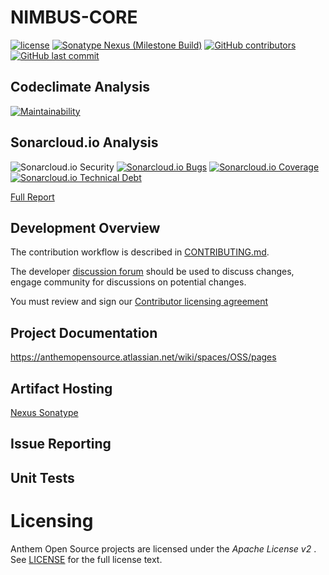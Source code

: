 # NIMBUS-CORE
[![license](https://img.shields.io/github/license/openanthem/nimbus-core.svg?style=for-the-badge)]() 
[![Sonatype Nexus (Milestone Build)](https://img.shields.io/nexus/s/https/oss.sonatype.org/com.antheminc.oss/nimbus-core.svg?style=for-the-badge)](https://oss.sonatype.org/#nexus-search;quick~com.antheminc.oss)
[![GitHub contributors](https://img.shields.io/github/contributors/openanthem/nimbus-core.svg?style=for-the-badge)]()
[![GitHub last commit](https://img.shields.io/github/last-commit/openanthem/nimbus-core.svg?style=for-the-badge)]()

Codeclimate Analysis
--------------------
[![Maintainability](https://api.codeclimate.com/v1/badges/c6e5a784163a6ce69242/maintainability)](https://codeclimate.com/github/openanthem/nimbus-core/maintainability)

Sonarcloud.io Analysis
----------------------
![Sonarcloud.io Security](https://sonarcloud.io/api/project_badges/measure?project=com.antheminc.oss%3Animbus-core&metric=security_rating&style=for-the-badge)
[![Sonarcloud.io Bugs](https://sonarcloud.io/api/project_badges/measure?project=com.antheminc.oss%3Animbus-core&metric=bugs&style=for-the-badge)]() 
[![Sonarcloud.io Coverage](https://sonarcloud.io/api/project_badges/measure?project=com.antheminc.oss%3Animbus-core&metric=coverage&style=for-the-badge)]() [![Sonarcloud.io Technical Debt](https://sonarcloud.io/api/project_badges/measure?project=com.antheminc.oss%3Animbus-core&metric=sqale_index&style=for-the-badge)]() 

[Full Report](https://sonarcloud.io/dashboard?id=com.antheminc.oss%3Animbus-core)

Development Overview 
--------------------

The contribution workflow is described in [CONTRIBUTING.md](CONTRIBUTING.md).

The developer [discussion forum](http://discourse.oss.antheminc.com/)
should be used to discuss changes, engage community for discussions on potential changes.

You must review and sign our [Contributor licensing agreement](https://cla-oss.herokuapp.com/)

## Project Documentation
https://anthemopensource.atlassian.net/wiki/spaces/OSS/pages

## Artifact Hosting
[Nexus Sonatype](https://oss.sonatype.org/#nexus-search;quick~com.antheminc.oss)

## Issue Reporting

## Unit Tests

Licensing
=========
Anthem Open Source projects are licensed under the *Apache License v2* . See
[LICENSE](https://github.com/openanthem/oss-base/blob/master/LICENSE) for the full
license text.
